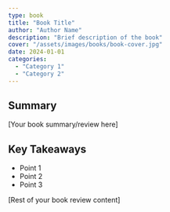 ```yaml
---
type: book
title: "Book Title"
author: "Author Name"
description: "Brief description of the book"
cover: "/assets/images/books/book-cover.jpg"
date: 2024-01-01
categories:
  - "Category 1"
  - "Category 2"
---
```


## Summary

[Your book summary/review here]

## Key Takeaways

- Point 1
- Point 2
- Point 3

[Rest of your book review content] 